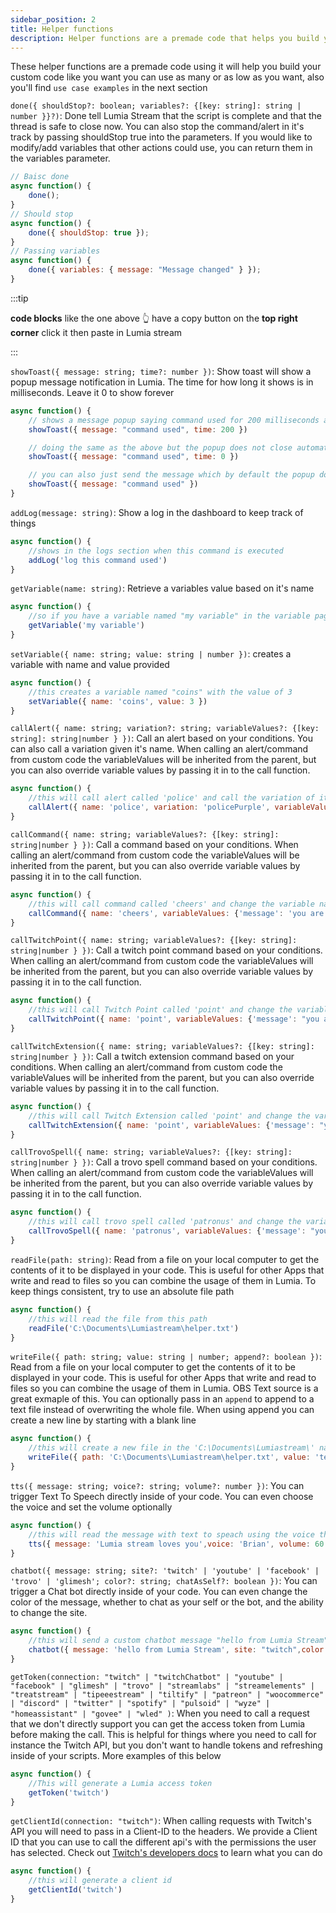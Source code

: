 ```yaml
---
sidebar_position: 2
title: Helper functions
description: Helper functions are a premade code that helps you build your custom scripts
---
```


These helper functions are a premade code using it will help you build your custom code like you want you can use as many or as low as you want, also you'll find `use case examples` in the next section

`done({ shouldStop?: boolean; variables?: {[key: string]: string | number }}?)`: Done tell Lumia Stream that the script is complete and that the thread is safe to close now. You can also stop the command/alert in it's track by passing shouldStop true into the parameters.
If you would like to modify/add variables that other actions could use, you can return them in the variables parameter.

```js
// Baisc done
async function() {
    done();
}
// Should stop
async function() {
    done({ shouldStop: true });
}
// Passing variables
async function() {
    done({ variables: { message: "Message changed" } });
}
```

:::tip

**code blocks** like the one above 👆 have a copy button on the **top right corner** click it then paste in Lumia stream

:::

`showToast({ message: string; time?: number })`: Show toast will show a popup message notification in Lumia. The time for how long it shows is in milliseconds. Leave it 0 to show forever

```js
async function() {
	// shows a message popup saying command used for 200 milliseconds and the popup will close
    showToast({ message: "command used", time: 200 })

	// doing the same as the above but the popup does not close automaticaly
    showToast({ message: "command used", time: 0 })

	// you can also just send the message which by default the popup does not close automaticaly
    showToast({ message: "command used" })
}
```

`addLog(message: string)`: Show a log in the dashboard to keep track of things

```js
async function() {
	//shows in the logs section when this command is executed
    addLog('log this command used')
}
```

`getVariable(name: string)`: Retrieve a variables value based on it's name

```js
async function() {
	//so if you have a variable named "my variable" in the variable page this code will get it's value
    getVariable('my variable')
}
```

`setVariable({ name: string; value: string | number })`: creates a variable with name and value provided

```js
async function() {
	//this creates a variable named "coins" with the value of 3
    setVariable({ name: 'coins', value: 3 })
}
```

`callAlert({ name: string; variation?: string; variableValues?: {[key: string]: string|number } })`: Call an alert based on your conditions. You can also call a variation given it's name. When calling an alert/command from custom code the variableValues will be inherited from the parent, but you can also override variable values by passing it in to the call function.

```js
async function() {
	//this will call alert called 'police' and call the variation of it named 'policePurple' and change the variable named siren to 3
    callAlert({ name: 'police', variation: 'policePurple', variableValues: {'siren': 3 } })
}
```

`callCommand({ name: string; variableValues?: {[key: string]: string|number } })`: Call a command based on your conditions. When calling an alert/command from custom code the variableValues will be inherited from the parent, but you can also override variable values by passing it in to the call function.

```js
async function() {
	//this will call command called 'cheers' and change the variable named "message" to the value "you are awesome"
    callCommand({ name: 'cheers', variableValues: {'message': 'you are awesome' } })
}
```

`callTwitchPoint({ name: string; variableValues?: {[key: string]: string|number } })`: Call a twitch point command based on your conditions. When calling an alert/command from custom code the variableValues will be inherited from the parent, but you can also override variable values by passing it in to the call function.

```js
async function() {
	//this will call Twitch Point called 'point' and change the variable named "message" to the value "you are awesome"
    callTwitchPoint({ name: 'point', variableValues: {'message': "you are awesome" } })
}
```

`callTwitchExtension({ name: string; variableValues?: {[key: string]: string|number } })`: Call a twitch extension command based on your conditions. When calling an alert/command from custom code the variableValues will be inherited from the parent, but you can also override variable values by passing it in to the call function.

```js
async function() {
	//this will call Twitch Extension called 'point' and change the variable named "message" to the value "you are awesome"
    callTwitchExtension({ name: 'point', variableValues: {'message': "you are awesome" } })
}
```

`callTrovoSpell({ name: string; variableValues?: {[key: string]: string|number } })`: Call a trovo spell command based on your conditions. When calling an alert/command from custom code the variableValues will be inherited from the parent, but you can also override variable values by passing it in to the call function.

```js
async function() {
	//this will call trovo spell called 'patronus' and change the variable named "message" to the value "you are awesome"
    callTrovoSpell({ name: 'patronus', variableValues: {'message': "you are awesome" } })
}
```

`readFile(path: string)`: Read from a file on your local computer to get the contents of it to be displayed in your code. This is useful for other Apps that write and read to files so you can combine the usage of them in Lumia. To keep things consistent, try to use an absolute file path

```js
async function() {
	//this will read the file from this path
    readFile('C:\Documents\Lumiastream\helper.txt')
}
```

`writeFile({ path: string; value: string | number; append?: boolean })`: Read from a file on your local computer to get the contents of it to be displayed in your code. This is useful for other Apps that write and read to files so you can combine the usage of them in Lumia. OBS Text source is a great exmaple of this. You can optionally pass in an `append` to append to a text file instead of overwriting the whole file. When using append you can create a new line by starting with a blank line

```js
async function() {
	//this will create a new file in the 'C:\Documents\Lumiastream\' named helper.txt and add the text "text inside this file" inside that file
	writeFile({ path: 'C:\Documents\Lumiastream\helper.txt', value: 'text inside this file', append: true })
}
```

`tts({ message: string; voice?: string; volume?: number })`: You can trigger Text To Speech directly inside of your code. You can even choose the voice and set the volume optionally

```js
async function() {
	//this will read the message with text to speach using the voice that you added with the volume 60%
    tts({ message: 'Lumia stream loves you',voice: 'Brian', volume: 60 })
}
```

`chatbot({ message: string; site?: 'twitch' | 'youtube' | 'facebook' | 'trovo' | 'glimesh'; color?: string; chatAsSelf?: boolean })`: You can trigger a Chat bot directly inside of your code. You can even change the color of the message, whether to chat as your self or the bot, and the ability to change the site.

```js
async function() {
	//this will send a custom chatbot message "hello from Lumia Stream" to twitch colored with this hex code "#F57FAE" shown in the chat as your self
    chatbot({ message: 'hello from Lumia Stream', site: "twitch",color:"#F57FAE",chatAsSelf:true })
}
```

`getToken(connection: "twitch" | "twitchChatbot" | "youtube" | "facebook" | "glimesh" | "trovo" | "streamlabs" | "streamelements" | "treatstream" | "tipeeestream" | "tiltify" | "patreon" | "woocommerce" | "discord" | "twitter" | "spotify" | "pulsoid" | "wyze" | "homeassistant" | "govee" | "wled" )`: When you need to call a request that we don't directly support you can get the access token from Lumia before making the call. This is helpful for things where you need to call for instance the Twitch API, but you don't want to handle tokens and refreshing inside of your scripts. More examples of this below

```js
async function() {
	//This will generate a Lumia access token
    getToken('twitch')
}
```

`getClientId(connection: "twitch")`: When calling requests with Twitch's API you will need to pass in a Client-ID to the headers. We provide a Client ID that you can use to call the different api's with the permissions the user has selected. Check out [Twitch's developers docs](https://dev.twitch.tv/docs/api/reference) to learn what you can do

```js
async function() {
	//this will generate a client id
    getClientId('twitch')
}
```
